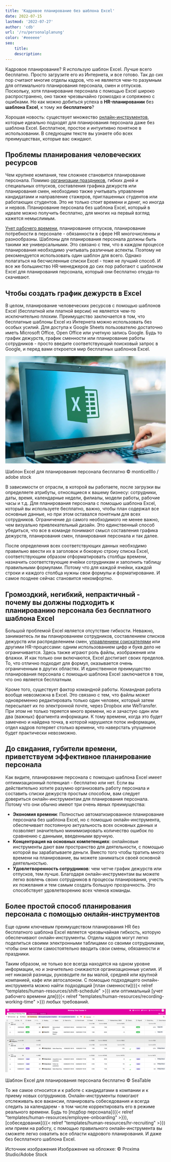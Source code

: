 ```yaml
---
title: 'Кадровое планирование без шаблона Excel'
date: 2022-07-15
lastmod: '2022-07-27'
author: 'cdb'
url: '/ru/personalplanung'
color: '#eeeeee'
seo:
    title:
    description:
---
```


Кадровое планирование? Я использую шаблон Excel. Лучше всего бесплатно. Просто загрузите его из Интернета, и все готово. Так до сих пор считают многие отделы кадров, что не является чем-то разумным для оптимального планирования персонала, смен и отпусков. Поскольку, хотя планирование персонала с помощью Excel широко распространено, оно также чрезвычайно громоздко и сопряжено с ошибками. Но как можно добиться успеха в **HR-планировании** без **шаблона Excel**, к тому же **бесплатного**?

Хорошая новость: существует множество [онлайн-инструментов](https://seatable.io/ru/projekt-management-tool/), которые идеально подходят для планирования персонала даже без шаблона Excel. Бесплатное, простое и интуитивно понятное в использовании. В следующем тексте вы узнаете обо всех преимуществах, которые вас ожидают.

## Проблемы планирования человеческих ресурсов

Чем крупнее компания, тем сложнее становится планирование персонала. Помимо [организации праздников](https://seatable.io/ru/urlaubs-planer/), гибких дней и специальных отпусков, составления графика дежурств или планирования смен, необходимо также учитывать управление кандидатами и направление стажеров, приглашенных студентов или работающих студентов. Это не только стоит времени и денег, но иногда и нервов. Планирование персонала без шаблона Excel, который в идеале можно получить бесплатно, для многих на первый взгляд кажется немыслимым.

[Учет рабочего времени](https://seatable.io/ru/arbeitszeiterfassung-in-excel/), планирование отпусков, планирование потребности в персонале - обязанности в сфере HR многочисленны и разнообразны. Шаблоны для планирования персонала должны быть такими же универсальными. Это связано с тем, что в каждом процессе планирования необходимо учитывать различные аспекты. Поэтому не рекомендуется использовать один шаблон для всего. Однако полагаться на бесчисленные списки Excel - тоже не лучший способ. И все же большинство HR-менеджеров до сих пор работают с шаблоном Excel для планирования персонала, который они бесплатно откуда-то скачивают.

## Чтобы создать график дежурств в Excel

В целом, планирование человеческих ресурсов с помощью шаблонов Excel (бесплатной или платной версии) не является чем-то исключительно плохим. Преимущество заключается в том, что бесплатные шаблоны Excel из Интернета можно использовать без особых усилий. Для доступа к Google Sheets пользователю достаточно иметь Microsoft Office, Open Office или учетную запись Google. Будь то график дежурств, график сменности или планирование работы сотрудников - просто введите соответствующий поисковый запрос в Google, и перед вами откроется мир бесплатных шаблонов Excel.

![Сотрудники используют бесплатный шаблон Excel для планирования персонала.](Personalplanung-Excel-Vorlage-kostenlos_AdobeStock_343110940_bearbeitet-711x474.jpg)

Шаблон Excel для планирования персонала бесплатно © monticellllo / adobe stock

В зависимости от отрасли, в которой вы работаете, после загрузки вы определяете атрибуты, относящиеся к вашему бизнесу: сотрудники, даты, время, календарные недели, филиалы, модели работы, рабочие часы и т.д. Для планирования персонала с помощью шаблона Excel, который вы используете бесплатно, важно, чтобы план содержал все основные данные, но при этом оставался понятным для всех сотрудников. Ограничение до самого необходимого не менее важно, чем визуально привлекательный дизайн. Это единственный способ убедиться, что все в команде понимают смысл составления графика дежурств, планирования смен, планирования персонала и так далее.

После определения всех соответствующих данных необходимо правильно ввести их в заголовок и боковую строку списка Excel, соответствующим образом отформатировать столбцы времени, назначить соответствующие ячейки сотрудникам и заполнить таблицу правильными формулами. Потому что для каждой ячейки, каждой строки и каждого столбца нужны свои формулы и форматирование. И самое позднее сейчас становится некомфортно.

## Громоздкий, негибкий, непрактичный - почему вы должны подходить к планированию персонала без бесплатного шаблона Excel

Большой проблемой Excel является отсутствие гибкости. Неважно, занимаетесь ли вы планированием сотрудников, составлением списков дежурств или распределением смен, [управлением соискателями](https://seatable.io/ru/neue-mitarbeiter-finden-bewerbungsprozess-recruitement/) или другими HR-процессами: одним использованием цифр и букв дело не ограничивается. Здесь также играют роль файлы, изображения или флажки. И как только они включаются, Excel достигает своих пределов. То, что отлично подходит для формул, оказывается очень ограниченным в других областях. И единственное преимущество планирования персонала с помощью шаблона Excel заключается в том, что оно является бесплатным.

Кроме того, существует фактор командной работы. Командная работа вообще невозможна в Excel. Это связано с тем, что файлы может одновременно редактировать только один человек, который затем пересылает их по электронной почте, через Dropbox или WeTransfer. При этом не только теряется много времени, но и зачастую один или два (важных) фрагмента информации. К тому времени, когда это будет замечено и найдена точка, в которой нарушился поток информации, отдел кадров потеряет столько времени, что наверстать упущенное будет практически невозможно.

## До свидания, губители времени, приветствуем эффективное планирование персонала

Как видите, планирование персонала с помощью шаблона Excel имеет оптимизационный потенциал - бесплатно или нет. Если вы действительно хотите разумно организовать работу персонала и составить списки дежурств простым способом, вам следует довериться онлайн-инструментам для планирования персонала. Потому что они обычно имеют три очень явных преимущества:

- **Экономия времени**: Полностью автоматизированное планирование персонала без шаблона Excel, но с помощью онлайн-инструмента, обеспечивает постоянную актуальность всех основных данных и позволяет значительно минимизировать количество ошибок по сравнению с данными, введенными вручную.
- **Концентрация на основных компетенциях**: онлайновые инструменты дают вам пространство для деятельности, с помощью которой вы зарабатываете деньги. Вместо того чтобы тратить много времени на планирование, вы можете заниматься своей основной деятельностью.
- **Удовлетворенность сотрудников**: чем четче график дежурств или отпусков, тем лучше. Благодаря онлайн-инструментам вы можете легко вовлечь своих сотрудников в процессы планирования, учесть их пожелания и тем самым создать большую прозрачность. Это способствует удовлетворению всех членов команды.

## Более простой способ планирования персонала с помощью онлайн-инструментов

Еще одним ключевым преимуществом планирования HR без бесплатного шаблона Excel является чрезвычайная гибкость, которую обеспечивают онлайн-инструменты. Отделы кадров могут легко поделиться своими электронными таблицами со своими сотрудниками, чтобы они могли самостоятельно вводить свои смены, обязанности и праздники.

Таким образом, не только все всегда находятся на одном уровне информации, но и значительно снижаются организационные усилия. И нет никакой разницы, руководите ли вы малой, средней или крупной компанией, кафе или автосалоном. С помощью подходящего онлайн-инструмента можно найти подходящий [план сменности]({{< relref "templates/human-resources/shift-schedule" >}}) или оптимальный [учет рабочего времени для]({{< relref "templates/human-resources/recording-working-time" >}}) любых требований.

![](Personalplanung-Excel-Vorlage-kostenlos-1088x428.png)

Шаблон Excel для планирования персонала бесплатно © SeaTable

То же самое относится и к работе с кандидатами в компании и к приему новых сотрудников. Онлайн-инструменты помогают отслеживать все вакансии, планировать собеседования и всегда следить за календарем - в том числе корректировать его в режиме реального времени. Будь то [подбор персонала]({{< relref "templates/human-resources/employee-onboarding" >}}), [собеседования]({{< relref "templates/human-resources/hr-recruiting" >}}) или прием на работу, с помощью правильного онлайн-инструмента вы сможете легко охватить все области кадрового планирования. И даже без бесплатного шаблона Excel.

Источник изображения Изображение на обложке: © Proxima Studio/Adobe Stock
